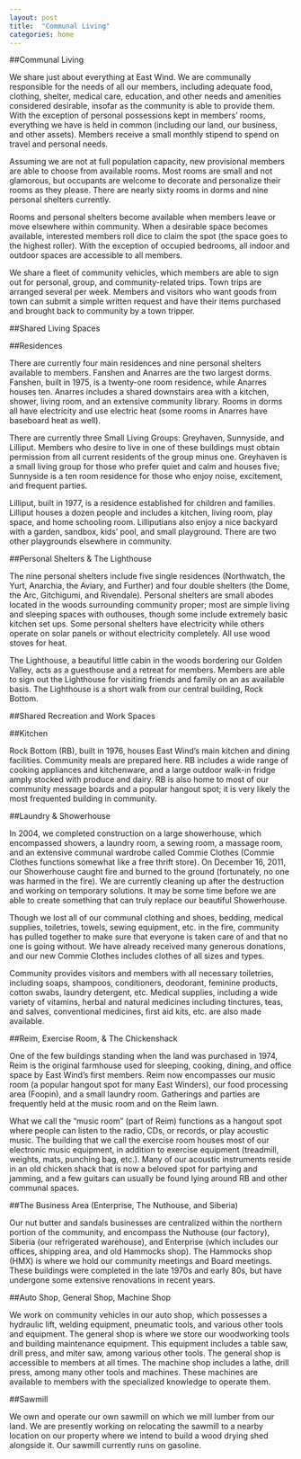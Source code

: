 ```yaml
---
layout: post
title:  "Communal Living"
categories: home
---
```


##Communal Living

We share just about everything at East Wind.  We are communally responsible for the needs of all our members, including adequate food, clothing, shelter, medical care, education, and other needs and amenities considered desirable, insofar as the community is able to provide them. With the exception of personal possessions kept in members’ rooms, everything we have is held in common (including our land, our business, and other assets).  Members receive a small monthly stipend to spend on travel and personal needs.

Assuming we are not at full population capacity, new provisional members are able to choose from available rooms. Most rooms are small and not glamorous, but occupants are welcome to decorate and personalize their rooms as they please. There are nearly sixty rooms in dorms and nine personal shelters currently. 

Rooms and personal shelters become available when members leave or move elsewhere within community.  When a desirable space becomes available, interested members roll dice to claim the spot (the space goes to the highest roller).  With the exception of occupied bedrooms, all indoor and outdoor spaces are accessible to all members. 

We share a fleet of community vehicles, which members are able to sign out for personal, group, and community-related trips. Town trips are arranged several per week. Members and visitors who want goods from town can submit a simple written request and have their items purchased and brought back to community by a town tripper.


##Shared Living Spaces

##Residences

There are currently four main residences and nine personal shelters available to members. Fanshen and Anarres are the two largest dorms. Fanshen, built in 1975, is a twenty-one room residence, while Anarres houses ten. Anarres includes a shared downstairs area with a kitchen, shower, living room, and an extensive community library. Rooms in dorms all have electricity and use electric heat (some rooms in Anarres have baseboard heat as well).

There are currently three Small Living Groups: Greyhaven, Sunnyside, and Lilliput. Members who desire to live in one of these buildings must obtain permission from all current residents of the group minus one. Greyhaven is a small living group for those who prefer quiet and calm and houses five; Sunnyside is a ten room residence for those who enjoy noise, excitement, and frequent parties.

Lilliput, built in 1977, is a residence established for children and families. Lilliput houses a dozen people and includes a kitchen, living room, play space, and home schooling room. Lilliputians also enjoy a nice backyard with a garden, sandbox, kids’ pool, and small playground. There are two other playgrounds elsewhere in community.

##Personal Shelters & The Lighthouse

The nine personal shelters include five single residences (Northwatch, the Yurt, Anarchia, the Aviary, and Further) and four double shelters (the Dome, the Arc, Gitchigumi, and Rivendale). Personal shelters are small abodes located in the woods surrounding community proper; most are simple living and sleeping spaces with outhouses, though some include extremely basic kitchen set ups. Some personal shelters have electricity while others operate on solar panels or without electricity completely. All use wood stoves for heat.

The Lighthouse, a beautiful little cabin in the woods bordering our Golden Valley, acts as a guesthouse and a retreat for members. Members are able to sign out the Lighthouse for visiting friends and family on an as available basis. The Lighthouse is a short walk from our central building, Rock Bottom.
  
##Shared Recreation and Work Spaces

##Kitchen

Rock Bottom (RB), built in 1976, houses East Wind’s main kitchen and dining facilities. Community meals are prepared here. RB includes a wide range of cooking appliances and kitchenware, and a large outdoor walk-in fridge amply stocked with produce and dairy. RB is also home to most of our community message boards and a popular hangout spot; it is very likely the most frequented building in community.  

 
##Laundry & Showerhouse

In 2004, we completed construction on a large showerhouse, which encompassed showers, a laundry room, a sewing room, a massage room, and an extensive communal wardrobe called Commie Clothes (Commie Clothes functions somewhat like a free thrift store). On December 16, 2011, our Showerhouse caught fire and burned to the ground (fortunately, no one was harmed in the fire). We are currently cleaning up after the destruction and working on temporary solutions. It may be some time before we are able to create something that can truly replace our beautiful Showerhouse.

Though we lost all of our communal clothing and shoes, bedding, medical supplies, toiletries, towels, sewing equipment, etc. in the fire, community has pulled together to make sure that everyone is taken care of and that no one is going without. We have already received many generous donations, and our new Commie Clothes includes clothes of all sizes and types.

Community provides visitors and members with all necessary toiletries, including soaps, shampoos, conditioners, deodorant, feminine products, cotton swabs, laundry detergent, etc. Medical supplies, including a wide variety of vitamins, herbal and natural medicines including tinctures, teas, and salves, conventional medicines, first aid kits, etc. are also made available.

##Reim, Exercise Room, & The Chickenshack

One of the few buildings standing when the land was purchased in 1974, Reim is the original farmhouse used for sleeping, cooking, dining, and office space by East Wind’s first members. Reim now encompasses our music room (a popular hangout spot for many East Winders), our food processing area (Foopin), and a small laundry room. Gatherings and parties are frequently held at the music room and on the Reim lawn.

What we call the “music room” (part of Reim) functions as a hangout spot where people can listen to the radio, CDs, or records, or play acoustic music. The building that we call the exercise room houses most of our electronic music equipment, in addition to exercise equipment (treadmill, weights, mats, punching bag, etc.). Many of our acoustic instruments reside in an old chicken shack that is now a beloved spot for partying and jamming, and a few guitars can usually be found lying around RB and other communal spaces.

##The Business Area (Enterprise, The Nuthouse, and Siberia)

Our nut butter and sandals businesses are centralized within the northern portion of the community, and encompass the Nuthouse (our factory), Siberia (our refrigerated warehouse), and Enterprise (which includes our offices, shipping area, and old Hammocks shop). The Hammocks shop (HMX) is where we hold our community meetings and Board meetings. These buildings were completed in the late 1970s and early 80s, but have undergone some extensive renovations in recent years.

##Auto Shop, General Shop, Machine Shop

We work on community vehicles in our auto shop, which possesses a hydraulic lift, welding equipment, pneumatic tools, and various other tools and equipment. The general shop is where we store our woodworking tools and building maintenance equipment. This equipment includes a table saw, drill press, and miter saw, among various other tools. The general shop is accessible to members at all times.	The machine shop includes a lathe, drill press, among many other tools and machines. These machines are available to members with the specialized knowledge to operate them.

##Sawmill

We own and operate our own sawmill on which we mill lumber from our land. We are presently working on relocating the sawmill to a nearby location on our property where we intend to build a wood drying shed alongside it. Our sawmill currently runs on gasoline.


  
